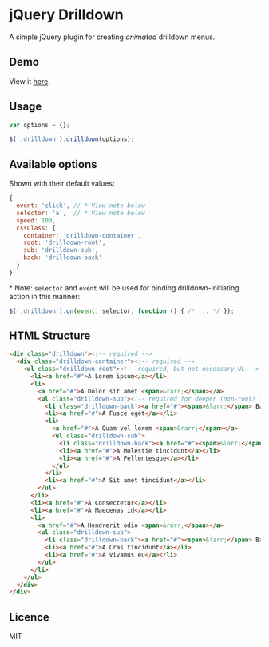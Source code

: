jQuery Drilldown
================

A simple jQuery plugin for creating *animated* drilldown menus.


Demo
----

View it [here](http://htmlpreview.github.io/?https://github.com/Cinamonas/jquery-drilldown/blob/master/demo.html).


Usage
-----

```js
var options = {};

$('.drilldown').drilldown(options);
```


Available options
-----------------

Shown with their default values:

```javascript
{
  event: 'click', // * View note below
  selector: 'a',  // * View note below
  speed: 100,
  cssClass: {
    container: 'drilldown-container',
    root: 'drilldown-root',
    sub: 'drilldown-sub',
    back: 'drilldown-back'
  }
}
```

\* Note: `selector` and `event` will be used for binding drilldown-initiating action in this manner:

```js
$('.drilldown').on(event, selector, function () { /* ... */ });
```


HTML Structure
--------------

```html
<div class="drilldown"><!-- required -->
  <div class="drilldown-container"><!-- required -->
    <ul class="drilldown-root"><!-- required, but not necessary UL -->
      <li><a href="#">A Lorem ipsum</a></li>
      <li>
        <a href="#">A Dolor sit amet <span>&rarr;</span></a>
        <ul class="drilldown-sub"><!-- required for deeper (non-root) levels -->
          <li class="drilldown-back"><a href="#"><span>&larr;</span> Back</a></li><!-- required to be able to go back -->
          <li><a href="#">A Fusce eget</a></li>
          <li>
            <a href="#">A Quam vel lorem <span>&rarr;</span></a>
            <ul class="drilldown-sub">
              <li class="drilldown-back"><a href="#"><span>&larr;</span> Back</a></li>
              <li><a href="#">A Molestie tincidunt</a></li>
              <li><a href="#">A Pellentesque</a></li>
            </ul>
          </li>
          <li><a href="#">A Sit amet tincidunt</a></li>
        </ul>
      </li>
      <li><a href="#">A Consectetur</a></li>
      <li><a href="#">A Maecenas id</a></li>
      <li>
        <a href="#">A Hendrerit odio <span>&rarr;</span></a>
        <ul class="drilldown-sub">
          <li class="drilldown-back"><a href="#"><span>&larr;</span> Back</a></li>
          <li><a href="#">A Cras tincidunt</a></li>
          <li><a href="#">A Vivamus eu</a></li>
        </ul>
      </li>
    </ul>
  </div>
</div>
```


Licence
-------

MIT
